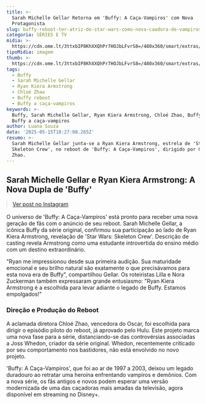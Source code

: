 ```yaml
---
title: >-
  Sarah Michelle Gellar Retorna em 'Buffy: A Caça-Vampiros' com Nova
  Protagonista
slug: buffy-reboot-ter-atriz-de-star-wars-como-nova-caadora-de-vampiros
categoria: SÉRIES E TV
midia: >-
  https://cdn.ome.lt/3ttxbIP8KhXXQhPr7HOJbLFvrS8=/480x360/smart/extras/conteudos/buffy-2.jpg
tipoMidia: imagem
thumb: >-
  https://cdn.ome.lt/3ttxbIP8KhXXQhPr7HOJbLFvrS8=/480x360/smart/extras/conteudos/buffy-2.jpg
tags:
  - Buffy
  - Sarah Michelle Gellar
  - Ryan Kiera Armstrong
  - Chloé Zhao
  - Buffy reboot
  - Buffy a caça-vampiros
keywords: >-
  Buffy, Sarah Michelle Gellar, Ryan Kiera Armstrong, Chloé Zhao, Buffy reboot,
  Buffy a caça-vampiros
author: Luana Souza
data: '2025-05-15T18:27:08.265Z'
resumo: >-
  Sarah Michelle Gellar junta-se a Ryan Kiera Armstrong, estrela de 'Star Wars:
  Skeleton Crew', no reboot de 'Buffy: A Caça-Vampiros', dirigido por Chloé
  Zhao.
---
```


## Sarah Michelle Gellar e Ryan Kiera Armstrong: A Nova Dupla de 'Buffy'

<blockquote class="instagram-media" data-instgrm-permalink="https://www.instagram.com/reel/DJrsKPQuUIY/" data-instgrm-version="14" style="width:100%; max-width:540px; margin:1rem auto;"><a href="https://www.instagram.com/reel/DJrsKPQuUIY/">Ver post no Instagram</a></blockquote>

O universo de 'Buffy: A Caça-Vampiros' está pronto para receber uma nova geração de fãs com o anúncio de seu reboot. Sarah Michelle Gellar, a icônica Buffy da série original, confirmou sua participação ao lado de Ryan Kiera Armstrong, revelação de 'Star Wars: Skeleton Crew'. Descrição de casting revela Armstrong como uma estudante introvertida do ensino médio com um destino extraordinário.

"Ryan me impressionou desde sua primeira audição. Sua maturidade emocional e seu brilho natural são exatamente o que precisávamos para esta nova era de Buffy", compartilhou Gellar. Os roteiristas Lilla e Nora Zuckerman também expressaram grande entusiasmo: "Ryan Kiera Armstrong é a escolhida para levar adiante o legado de Buffy. Estamos empolgados!"

### Direção e Produção do Reboot

A aclamada diretora Chloé Zhao, vencedora do Oscar, foi escolhida para dirigir o episódio piloto do reboot, já aprovado pelo Hulu. Este projeto marca uma nova fase para a série, distanciando-se das controvérsias associadas a Joss Whedon, criador da série original. Whedon, recentemente criticado por seu comportamento nos bastidores, não está envolvido no novo projeto.

'Buffy: A Caça-Vampiros', que foi ao ar de 1997 a 2003, deixou um legado duradouro ao retratar uma heroína enfrentando vampiros e demônios. Com a nova série, os fãs antigos e novos podem esperar uma versão modernizada de uma das caçadoras mais amadas da televisão, agora disponível em streaming no Disney+.
